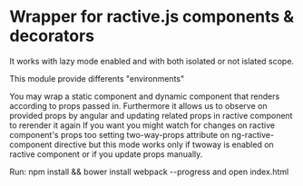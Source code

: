 # Wrapper for ractive.js components & decorators

It works with lazy mode enabled and with both isolated or not islated scope.

This module provide differents "environments"

You may wrap a static component and dynamic component that renders according to props passed in.
Furthermore it allows us to observe on provided props by angular and updating related props in ractive component to rerender it again
If you want you might watch for changes on ractive component's props too setting two-way-props attribute on ng-ractive-component directive but this mode works only if twoway is enabled on ractive component or if you update props manually.

Run:
npm install && bower install
webpack --progress 
and open index.html